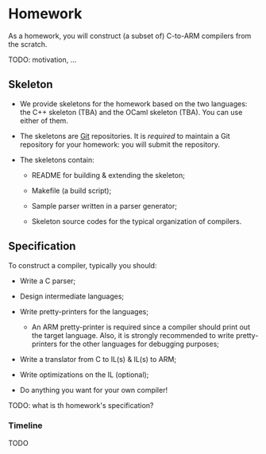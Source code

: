 # Homework

As a homework, you will construct (a subset of) C-to-ARM compilers from
the scratch.

TODO: motivation, ...


## Skeleton

- We provide skeletons for the homework based on the two languages:
  the C++ skeleton (TBA) and the OCaml skeleton (TBA).  You can use
  either of them.

- The skeletons are [Git](git.md) repositories.  It is *required* to
  maintain a Git repository for your homework: you will submit the
  repository.

- The skeletons contain:

    + README for building & extending the skeleton;

    + Makefile (a build script);

    + Sample parser written in a parser generator;

    + Skeleton source codes for the typical organization of compilers.


## Specification

To construct a compiler, typically you should:

- Write a C parser;

- Design intermediate languages;

- Write pretty-printers for the languages;

    + An ARM pretty-printer is required since a compiler should print
      out the target language.  Also, it is strongly recommended to
      write pretty-printers for the other languages for debugging
      purposes;

- Write a translator from C to IL(s) & IL(s) to ARM;

- Write optimizations on the IL (optional);

- Do anything you want for your own compiler!


TODO: what is th homework's specification?

### Timeline

TODO
